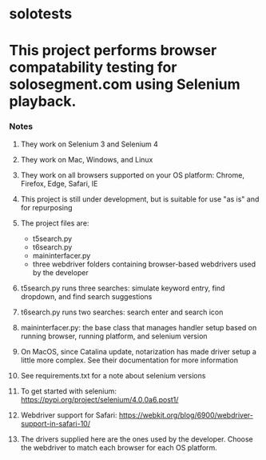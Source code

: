 # solotests

# This project performs browser compatability testing for solosegment.com using Selenium playback.  
### Notes
 
1. They work on Selenium 3 and Selenium 4 
2. They work on Mac, Windows, and Linux
3. They work on all browsers supported on your OS platform: Chrome, Firefox, Edge, Safari, IE
4. This project is still under development, but is suitable for use "as is" and for repurposing
5. The project files are:

	- t5search.py
	- t6search.py 
    - maininterfacer.py
    - three webdriver folders containing browser-based webdrivers used by the developer

6. t5search.py runs three searches: simulate keyword entry, find dropdown, and find search suggestions
7. t6search.py runs two searches: search enter and search icon
8. maininterfacer.py: the base class that manages handler setup based on running browser, running platform, and selenium version
9. On MacOS, since Catalina update, notarization has made driver setup a little more complex. See their documentation for more information
10. See requirements.txt for a note about selenium versions
11. To get started with selenium: https://pypi.org/project/selenium/4.0.0a6.post1/
12. Webdriver support for Safari: https://webkit.org/blog/6900/webdriver-support-in-safari-10/ 
13. The drivers supplied here are the ones used by the developer. Choose the webdriver to match each browser for each OS platform.
 
